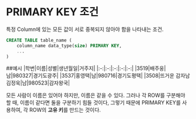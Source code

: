 # PRIMARY KEY 조건

특정 Column에 있는 모든 값이 서로 중복되지 않아야 함을 나타내는 조건.

```sql
CREATE TABLE table_name (
	column_name data_type(size) PRIMARY KEY,
	...
)
```

##예시
|학번|이름|성별|생년월일|거주지|
|:-:|:-:|:-:|:-:|:-:|
|3519|배주웅|남|980327|경기도광주|
|3537|홍영택|남|980716|경기도평택|
|3508|뜨거운 감자남 김정욱|남|980523|감자왕국|

모든 사람이 이름은 있어야 하지만, 이름은 같을 수 있다. 그러나 각 ROW를 구분해야 할 때, 이름이 같다면 둘을 구분하기 힘들 것이다, 그렇기 때문에 PRIMARY KEY를 사용하여, 각 ROW의 **고유 키**를 만드는 것이다.

